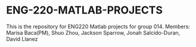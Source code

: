 # ENG-220-MATLAB-PROJECTS
This is the repository for ENG220 Matlab projects for group 014.
Members: Marisa Baca(PM), Shuo Zhou, Jackson Sparrow, Jonah Salcido-Duran, David Llanez
